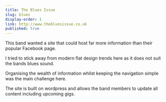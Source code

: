 ```yaml
---
title: The Blues Issue
slug: blues
display-order: 1
link: http://www.thebluesissue.co.uk
published: true
---
```


This band wanted a site that could host far more information than their popular Facebook page.

I tried to stick away from modern flat design trends here as it does not suit the bands blues sound.

Organising the wealth of information whilst keeping the navigation simple was the main challenge here.

The site is built on wordpress and allows the band members to update all content including upcoming gigs.

